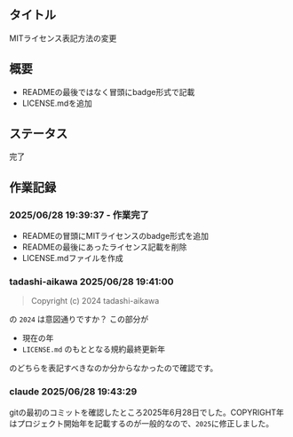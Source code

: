 ## タイトル

MITライセンス表記方法の変更

## 概要

- READMEの最後ではなく冒頭にbadge形式で記載
- LICENSE.mdを追加

## ステータス

完了

## 作業記録

### 2025/06/28 19:39:37 - 作業完了

- READMEの冒頭にMITライセンスのbadge形式を追加
- READMEの最後にあったライセンス記載を削除
- LICENSE.mdファイルを作成

### tadashi-aikawa 2025/06/28 19:41:00

> Copyright (c) 2024 tadashi-aikawa

の `2024` は意図通りですか？ この部分が

- 現在の年
- `LICENSE.md` のもととなる規約最終更新年

のどちらを表記すべきなのか分からなかったので確認です。

### claude 2025/06/28 19:43:29

gitの最初のコミットを確認したところ2025年6月28日でした。COPYRIGHT年はプロジェクト開始年を記載するのが一般的なので、`2025`に修正しました。
